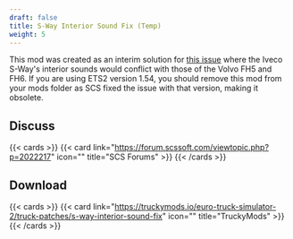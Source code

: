 ```yaml
---
draft: false
title: S-Way Interior Sound Fix (Temp)
weight: 5
---
```


This mod was created as an interim solution for [this issue](https://forum.scssoft.com/viewtopic.php?p=2002167) where the Iveco S-Way's interior sounds would conflict with those of the Volvo FH5 and FH6. If you are using ETS2 version 1.54, you should remove this mod from your mods folder as SCS fixed the issue with that version, making it obsolete.

## Discuss

{{< cards >}}
 {{< card link="https://forum.scssoft.com/viewtopic.php?p=2022217" icon="" title="SCS Forums" >}}
{{< /cards >}}

## Download

{{< cards >}}
 {{< card link="https://truckymods.io/euro-truck-simulator-2/truck-patches/s-way-interior-sound-fix" icon="" title="TruckyMods" >}}
{{< /cards >}}